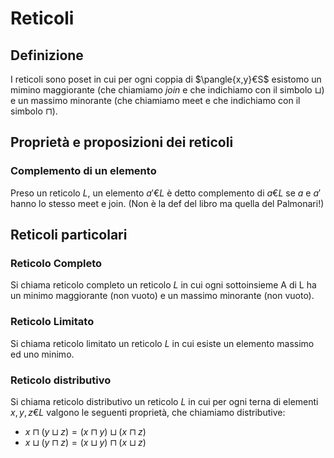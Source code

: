 # Reticoli

## Definizione
I reticoli sono poset in cui per ogni coppia di $\pangle{x,y}€S$ esistomo un mimino maggiorante (che chiamiamo $join$ e che indichiamo con il simbolo $\sqcup$) e un massimo minorante (che chiamiamo meet e che indichiamo con il simbolo $\sqcap$).

## Proprietà e proposizioni dei reticoli

### Complemento di un elemento

Preso un reticolo $L$, un elemento $a'€L$ è detto complemento di $a€L$ se $a$ e $a'$ hanno lo stesso meet e join. (Non è la def del libro ma quella del Palmonari!)

## Reticoli particolari

### Reticolo Completo

Si chiama reticolo completo un reticolo $L$ in cui ogni sottoinsieme A di L ha un minimo maggiorante (non vuoto) e un massimo minorante (non vuoto).

### Reticolo Limitato

Si chiama reticolo limitato un reticolo $L$ in cui esiste un elemento massimo ed uno minimo. 

### Reticolo distributivo

Si chiama reticolo distributivo un reticolo $L$ in cui per ogni terna di elementi ${x,y,z}€L$ valgono le seguenti proprietà, che chiamiamo distributive:

* $x \sqcap (y \sqcup z) = (x \sqcap y) \sqcup (x \sqcap z)$
* $x \sqcup (y \sqcap z) = (x \sqcup y) \sqcap (x \sqcup z)$



